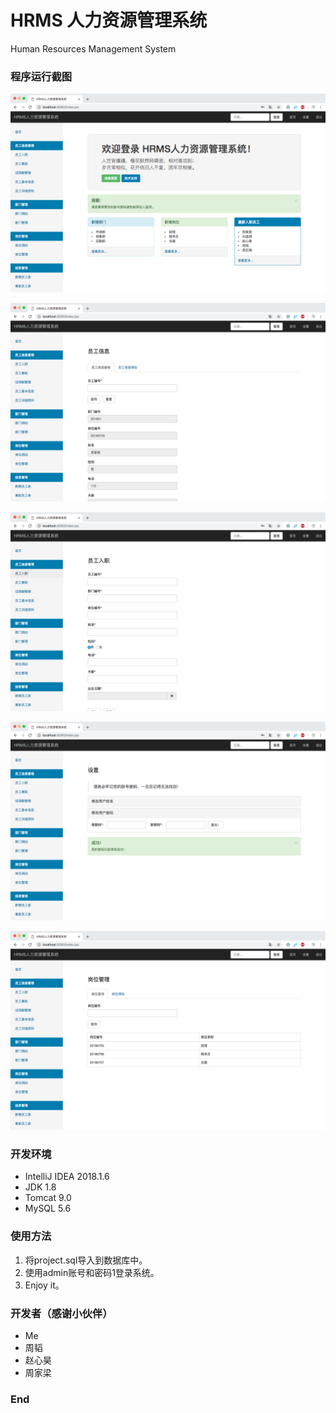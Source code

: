 # HRMS 人力资源管理系统
Human Resources Management System


### 程序运行截图

![](screenshot/index.png)

![](screenshot/employee.png)

![](screenshot/in.png)

![](screenshot/info_change.png)

![](screenshot/position_manage.png)

### 开发环境

- IntelliJ IDEA 2018.1.6
- JDK 1.8
- Tomcat 9.0
- MySQL 5.6

### 使用方法

1. 将project.sql导入到数据库中。
2. 使用admin账号和密码1登录系统。
3. Enjoy it。

### 开发者（感谢小伙伴）

- Me
- 周韬
- 赵心昊
- 周家梁

### End